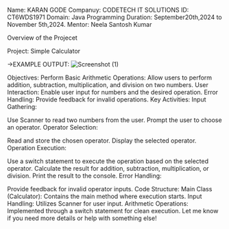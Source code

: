 Name: KARAN GODE
Companuy: CODETECH IT SOLUTIONS 
ID: CT6WDS1971
Domain: Java Programming
Duration: September20th,2024 to November 5th,2024.
Mentor: Neela Santosh Kumar

Overview of the Projecet 

Project: Simple Calculator 

->EXAMPLE OUTPUT:
![Screenshot (1)](https://github.com/user-attachments/assets/4c2fcb41-139d-4952-a0bc-16ed2c6f3078)

Objectives:
Perform Basic Arithmetic Operations: Allow users to perform addition, subtraction, multiplication, and division on two numbers.
User Interaction: Enable user input for numbers and the desired operation.
Error Handling: Provide feedback for invalid operations.
Key Activities:
Input Gathering:

Use Scanner to read two numbers from the user.
Prompt the user to choose an operator.
Operator Selection:

Read and store the chosen operator.
Display the selected operator.
Operation Execution:

Use a switch statement to execute the operation based on the selected operator.
Calculate the result for addition, subtraction, multiplication, or division.
Print the result to the console.
Error Handling:

Provide feedback for invalid operator inputs.
Code Structure:
Main Class (Calculator): Contains the main method where execution starts.
Input Handling: Utilizes Scanner for user input.
Arithmetic Operations: Implemented through a switch statement for clean execution.
Let me know if you need more details or help with something else!





